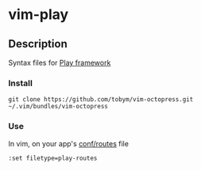 # vim-play

## Description

Syntax files for [Play framework](http://www.playframework.org/)

### Install

    git clone https://github.com/tobym/vim-octopress.git ~/.vim/bundles/vim-octopress

### Use

In vim, on your app's [conf/routes](https://github.com/playframework/Play20/wiki/ScalaRouting) file

    :set filetype=play-routes


